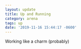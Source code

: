 ```yaml
---
layout: update
title: Up and Running
category: arena
tags: up
date: '2019-11-16 15:44:17 -0600'
---
```


Working like a charm (probably)
